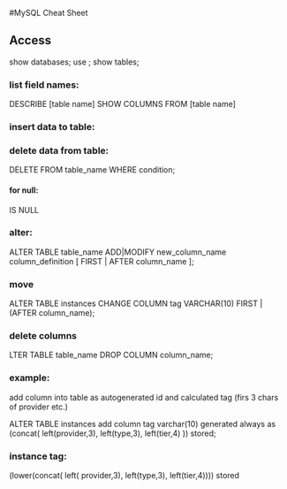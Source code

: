 #MySQL Cheat Sheet
## Access
show databases;
use <database>;
show tables;

### list field names:
DESCRIBE [table name]
SHOW COLUMNS FROM [table name]

### insert data to table:


### delete data from table:
DELETE FROM table_name
WHERE condition;

#### for null:
IS NULL

### alter:
ALTER TABLE table_name
  ADD|MODIFY new_column_name column_definition
    [ FIRST | AFTER column_name ];

### move
ALTER TABLE instances CHANGE COLUMN tag VARCHAR(10) FIRST | (AFTER column_name);


### delete columns
LTER TABLE table_name DROP COLUMN column_name;

### example:
add column into table as autogenerated id and calculated tag (firs 3 chars of provider etc.)

ALTER TABLE instances
    add column tag varchar(10)
    generated always as (concat( left(provider,3), left(type,3), left(tier,4)  )) stored;

### instance tag:
(lower(concat( left( provider,3), left(type,3), left(tier,4)))) stored